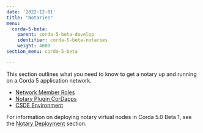 ```yaml
---
date: '2022-12-01'
title: "Notaries"
menu:
  corda-5-beta:
    parent: corda-5-beta-develop
    identifier: corda-5-beta-notaries
    weight: 4000
section_menu: corda-5-beta

---
```


This section outlines what you need to know to get a notary up and running on a Corda 5 application network.

* [Network Member Roles](network-member-roles.md)
* [Notary Plugin CorDapps](notary-plugin-cordapps.md)
* [CSDE Environment](notaries-csde.md)


For information on deploying notary virtual nodes in Corda 5.0 Beta 1, see the [Notary Deployment](../../../5.0-beta/deploying/Notaries/deploying-notaries.md) section.